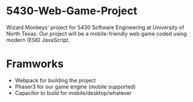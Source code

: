 # 5430-Web-Game-Project
Wizard Monkeys' project for 5430 Software Engineering at University of North Texas. Our project will be a
mobile-friendly web game coded using modern (ES6) JavaScript.

# Framworks
- Webpack for building the project
- Phaser3 for our game engine (mobile supported)
- Capacitor to build for mobile/desktop/whatever